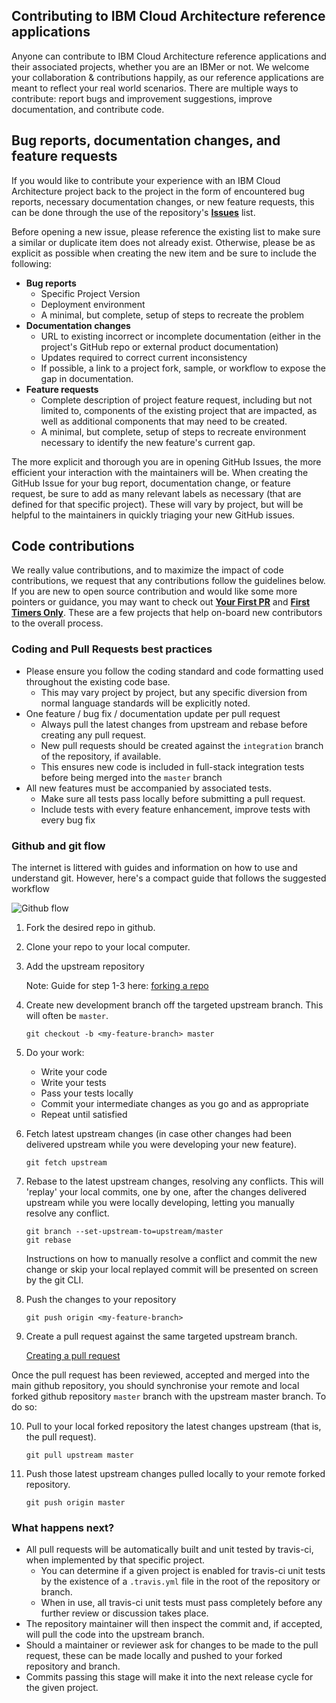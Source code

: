 ## Contributing to IBM Cloud Architecture reference applications
Anyone can contribute to IBM Cloud Architecture reference applications and their associated projects, whether you are an IBMer or not.
We welcome your collaboration & contributions happily, as our reference applications are meant to reflect your real world scenarios.
There are multiple ways to contribute: report bugs and improvement suggestions, improve documentation, and contribute code.


## Bug reports, documentation changes, and feature requests

If you would like to contribute your experience with an IBM Cloud Architecture project back to the project in the form of encountered bug reports, necessary documentation changes, or new feature requests, this can be done through the use of the repository's [**Issues**](#) list.  

Before opening a new issue, please reference the existing list to make sure a similar or duplicate item does not already exist.  Otherwise, please be as explicit as possible when creating the new item and be sure to include the following:

- **Bug reports**
  - Specific Project Version
  - Deployment environment
  - A minimal, but complete, setup of steps to recreate the problem
- **Documentation changes**
  - URL to existing incorrect or incomplete documentation (either in the project's GitHub repo or external product documentation)
  - Updates required to correct current inconsistency
  - If possible, a link to a project fork, sample, or workflow to expose the gap in documentation.
- **Feature requests**
  - Complete description of project feature request, including but not limited to, components of the existing project that are impacted, as well as additional components that may need to be created.
  - A minimal, but complete, setup of steps to recreate environment necessary to identify the new feature's current gap.

The more explicit and thorough you are in opening GitHub Issues, the more efficient your interaction with the maintainers will be.  When creating the GitHub Issue for your bug report, documentation change, or feature request, be sure to add as many relevant labels as necessary (that are defined for that specific project).  These will vary by project, but will be helpful to the maintainers in quickly triaging your new GitHub issues.

## Code contributions

We really value contributions, and to maximize the impact of code contributions, we request that any contributions follow the guidelines below.  If you are new to open source contribution and would like some more pointers or guidance, you may want to check out [**Your First PR**](http://yourfirstpr.github.io/) and [**First Timers Only**](https://www.firsttimersonly.com/).  These are a few projects that help on-board new contributors to the overall process.

### Coding and Pull Requests best practices
- Please ensure you follow the coding standard and code formatting used throughout the existing code base.
  - This may vary project by project, but any specific diversion from normal language standards will be explicitly noted.
- One feature / bug fix / documentation update per pull request
  - Always pull the latest changes from upstream and rebase before creating any pull request.  
  - New pull requests should be created against the `integration` branch of the repository, if available.
  - This ensures new code is included in full-stack integration tests before being merged into the `master` branch
- All new features must be accompanied by associated tests.
  - Make sure all tests pass locally before submitting a pull request.
  - Include tests with every feature enhancement, improve tests with every bug fix

### Github and git flow

The internet is littered with guides and information on how to use and understand git.
However, here's a compact guide that follows the suggested workflow

![Github flow](https://ibm-cloud-architecture.github.io/assets/img/github_flow.png)

1. Fork the desired repo in github.

2. Clone your repo to your local computer.

3. Add the upstream repository

    Note: Guide for step 1-3 here: [forking a repo](https://help.github.com/articles/fork-a-repo/)

4. Create new development branch off the targeted upstream branch.  This will often be `master`.

    ```
    git checkout -b <my-feature-branch> master
    ```

5. Do your work:
   - Write your code
   - Write your tests
   - Pass your tests locally
   - Commit your intermediate changes as you go and as appropriate
   - Repeat until satisfied

6. Fetch latest upstream changes (in case other changes had been delivered upstream while you were developing your new feature).

    ```
    git fetch upstream
    ```
7. Rebase to the latest upstream changes, resolving any conflicts. This will 'replay' your local commits, one by one, after the changes delivered upstream while you were locally developing, letting you manually resolve any conflict.

    ```
    git branch --set-upstream-to=upstream/master
    git rebase
    ```
    Instructions on how to manually resolve a conflict and commit the new change or skip your local replayed commit will be presented on screen by the git CLI.

8. Push the changes to your repository

    ```
    git push origin <my-feature-branch>
    ```

9. Create a pull request against the same targeted upstream branch.

    [Creating a pull request](https://help.github.com/articles/creating-a-pull-request/)

Once the pull request has been reviewed, accepted and merged into the main github repository, you should synchronise your remote and local forked github repository `master` branch with the upstream master branch. To do so:

10. Pull to your local forked repository the latest changes upstream (that is, the pull request).

    ```
    git pull upstream master
    ```

11. Push those latest upstream changes pulled locally to your remote forked repository.

    ```
    git push origin master
    ```

### What happens next?
- All pull requests will be automatically built and unit tested by travis-ci, when implemented by that specific project.
  - You can determine if a given project is enabled for travis-ci unit tests by the existence of a `.travis.yml` file in the root of the repository or branch.
  - When in use, all travis-ci unit tests must pass completely before any further review or discussion takes place.
- The repository maintainer will then inspect the commit and, if accepted, will pull the code into the upstream branch.
- Should a maintainer or reviewer ask for changes to be made to the pull request, these can be made locally and pushed to your forked repository and branch.
- Commits passing this stage will make it into the next release cycle for the given project.
